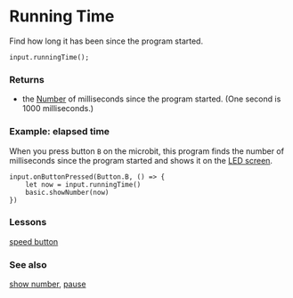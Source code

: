 # Running Time

Find how long it has been since the program started.

```sig
input.runningTime();
```

### Returns

* the [Number](/reference/types/number) of milliseconds since the program started.
(One second is 1000 milliseconds.)

### Example: elapsed time

When you press button `B` on the microbit, this
program finds the number of milliseconds since the program started
and shows it on the [LED screen](/device/screen).

```blocks
input.onButtonPressed(Button.B, () => {
    let now = input.runningTime()
    basic.showNumber(now)
})
```

### Lessons

[speed button](/lessons/speed-button)

### See also

[show number](/reference/basic/show-number), [pause](/reference/basic/pause)

